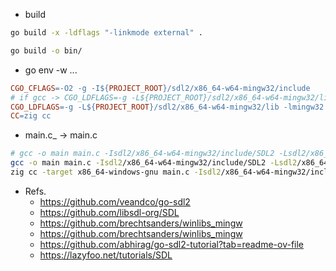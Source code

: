 * build
```sh
go build -x -ldflags "-linkmode external" .

go build -o bin/
```

* go env -w ...
```makefile
CGO_CFLAGS=-O2 -g -I${PROJECT_ROOT}/sdl2/x86_64-w64-mingw32/include
# if gcc -> CGO_LDFLAGS=-g -L${PROJECT_ROOT}/sdl2/x86_64-w64-mingw32/lib -lmingw32 -lSDL2 -lSDL2main
CGO_LDFLAGS=-g -L${PROJECT_ROOT}/sdl2/x86_64-w64-mingw32/lib -lmingw32 -lSDL2 -lSDL2main -lole32 -lgdi32 -lwinmm -lversion -lsetupapi -limm32 -loleaut32 -mwindows
CC=zig cc
```

* main.c_ -> main.c
```sh
# gcc -o main main.c -Isdl2/x86_64-w64-mingw32/include/SDL2 -Lsdl2/x86_64-w64-mingw32/lib -lmingw32 -lSDL2main -lSDL2 -lole32 -lgdi32 -lversion -lsetupapi -limm32 -mwindows
gcc -o main main.c -Isdl2/x86_64-w64-mingw32/include/SDL2 -Lsdl2/x86_64-w64-mingw32/lib -lmingw32 -lSDL2main -lSDL2 -mwindows
zig cc -target x86_64-windows-gnu main.c -Isdl2/x86_64-w64-mingw32/include/SDL2 -Lsdl2/x86_64-w64-mingw32/lib -lmingw32 -lSDL2 -lSDL2main -lole32 -lgdi32 -lwinmm -lversion -lsetupapi -limm32 -loleaut32 -mwindows
```

* Refs.
    * https://github.com/veandco/go-sdl2
    * https://github.com/libsdl-org/SDL
    * https://github.com/brechtsanders/winlibs_mingw
    * https://github.com/brechtsanders/winlibs_mingw
    * https://github.com/abhirag/go-sdl2-tutorial?tab=readme-ov-file
    * https://lazyfoo.net/tutorials/SDL
